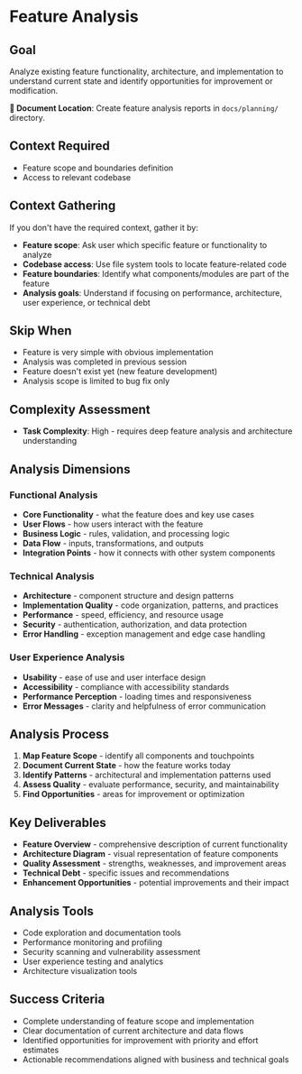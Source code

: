 # Feature Analysis

## Goal
Analyze existing feature functionality, architecture, and implementation to understand current state and identify opportunities for improvement or modification.

**📁 Document Location**: Create feature analysis reports in `docs/planning/` directory.

## Context Required
- Feature scope and boundaries definition
- Access to relevant codebase

## Context Gathering
If you don't have the required context, gather it by:
- **Feature scope**: Ask user which specific feature or functionality to analyze
- **Codebase access**: Use file system tools to locate feature-related code
- **Feature boundaries**: Identify what components/modules are part of the feature
- **Analysis goals**: Understand if focusing on performance, architecture, user experience, or technical debt

## Skip When
- Feature is very simple with obvious implementation
- Analysis was completed in previous session
- Feature doesn't exist yet (new feature development)
- Analysis scope is limited to bug fix only

## Complexity Assessment
- **Task Complexity**: High - requires deep feature analysis and architecture understanding

## Analysis Dimensions

### Functional Analysis
- **Core Functionality** - what the feature does and key use cases
- **User Flows** - how users interact with the feature
- **Business Logic** - rules, validation, and processing logic
- **Data Flow** - inputs, transformations, and outputs
- **Integration Points** - how it connects with other system components

### Technical Analysis
- **Architecture** - component structure and design patterns
- **Implementation Quality** - code organization, patterns, and practices
- **Performance** - speed, efficiency, and resource usage
- **Security** - authentication, authorization, and data protection
- **Error Handling** - exception management and edge case handling

### User Experience Analysis
- **Usability** - ease of use and user interface design
- **Accessibility** - compliance with accessibility standards
- **Performance Perception** - loading times and responsiveness
- **Error Messages** - clarity and helpfulness of error communication

## Analysis Process
1. **Map Feature Scope** - identify all components and touchpoints
2. **Document Current State** - how the feature works today
3. **Identify Patterns** - architectural and implementation patterns used
4. **Assess Quality** - evaluate performance, security, and maintainability
5. **Find Opportunities** - areas for improvement or optimization

## Key Deliverables
- **Feature Overview** - comprehensive description of current functionality
- **Architecture Diagram** - visual representation of feature components
- **Quality Assessment** - strengths, weaknesses, and improvement areas
- **Technical Debt** - specific issues and recommendations
- **Enhancement Opportunities** - potential improvements and their impact

## Analysis Tools
- Code exploration and documentation tools
- Performance monitoring and profiling
- Security scanning and vulnerability assessment
- User experience testing and analytics
- Architecture visualization tools

## Success Criteria
- Complete understanding of feature scope and implementation
- Clear documentation of current architecture and data flows
- Identified opportunities for improvement with priority and effort estimates
- Actionable recommendations aligned with business and technical goals